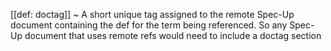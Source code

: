 [[def: doctag]]
~ A short unique tag assigned to the remote Spec-Up document containing the def for the term being referenced. So any Spec-Up document that uses remote refs would need to include a doctag section